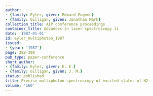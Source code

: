 ```yaml
---
author:
- {family: Eyler, given: Edward Eugene}
- {family: Gilligan, given: Jonathan Mark}
collection_title: AIP conference proceedings
container_title: Advances in laser spectroscopy ii
date: '1987-01-01'
id: eyler_multiphoton_1987
issued:
- {year: '1987'}
page: 388-390
pub_type: paper-conference
short_author:
- {family: Eyler, given: E. E.}
- {family: Gilligan, given: J. M.}
status: published
title: Precise multiphoton spectroscopy of excited states of H2
volume: '160'
---
```

